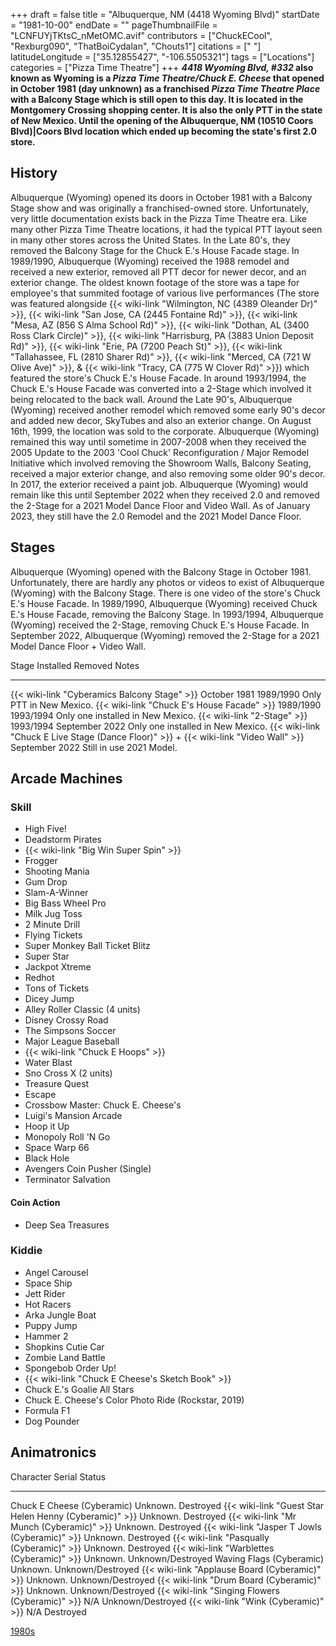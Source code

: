 +++
draft = false
title = "Albuquerque, NM (4418 Wyoming Blvd)"
startDate = "1981-10-00"
endDate = ""
pageThumbnailFile = "LCNFUYjTKtsC_nMetOMC.avif"
contributors = ["ChuckECool", "Rexburg090", "ThatBoiCydalan", "Chouts1"]
citations = [" "]
latitudeLongitude = ["35.12855427", "-106.5505321"]
tags = ["Locations"]
categories = ["Pizza Time Theatre"]
+++
***4418 Wyoming Blvd, #332* also known as Wyoming is a *Pizza Time Theatre/Chuck E. Cheese* that opened in October 1981 (day unknown) as a franchised *Pizza Time Theatre Place* with a Balcony Stage which is still open to this day.
It is located in the Montgomery Crossing shopping center. It is also the only PTT in the state of New Mexico. Until the opening of the Albuquerque, NM (10510 Coors Blvd)|Coors Blvd location which ended up becoming the state's first 2.0 store.**

## History

Albuquerque (Wyoming) opened its doors in October 1981 with a Balcony Stage show and was originally a franchised-owned store. Unfortunately, very little documentation exists back in the Pizza Time Theatre era. Like many other Pizza Time Theatre locations, it had the typical PTT layout seen in many other stores across the United States. In the Late 80's, they removed the Balcony Stage for the Chuck E.'s House Facade stage. In 1989/1990, Albuquerque (Wyoming) received the 1988 remodel and received a new exterior, removed all PTT decor for newer decor, and an exterior change. The oldest known footage of the store was a tape for employee's that summited footage of various live performances (The store was featured alongside {{< wiki-link "Wilmington, NC (4389 Oleander Dr)" >}}, {{< wiki-link "San Jose, CA (2445 Fontaine Rd)" >}}, {{< wiki-link "Mesa, AZ (856 S Alma School Rd)" >}}, {{< wiki-link "Dothan, AL (3400 Ross Clark Circle)" >}}, {{< wiki-link "Harrisburg, PA (3883 Union Deposit Rd)" >}}, {{< wiki-link "Erie, PA (7200 Peach St)" >}}, {{< wiki-link "Tallahassee, FL (2810 Sharer Rd)" >}}, {{< wiki-link "Merced, CA (721 W Olive Ave)" >}}, & {{< wiki-link "Tracy, CA (775 W Clover Rd)" >}}) which featured the store's Chuck E.'s House Facade. In around 1993/1994, the Chuck E.'s House Facade was converted into a 2-Stage which involved it being relocated to the back wall. Around the Late 90's, Albuquerque (Wyoming) received another remodel which removed some early 90's decor and added new decor, SkyTubes and also an exterior change. On August 16th, 1999, the location was sold to the corporate. Albuquerque (Wyoming) remained this way until sometime in 2007-2008 when they received the 2005 Update to the 2003 'Cool Chuck' Reconfiguration / Major Remodel Initiative which involved removing the Showroom Walls, Balcony Seating, received a major exterior change, and also removing some older 90's decor. In 2017, the exterior received a paint job. Albuquerque (Wyoming) would remain like this until September 2022 when they received 2.0 and removed the 2-Stage for a 2021 Model Dance Floor and Video Wall. As of January 2023, they still have the 2.0 Remodel and the 2021 Model Dance Floor.

## Stages

Albuquerque (Wyoming) opened with the Balcony Stage in October 1981. Unfortunately, there are hardly any photos or videos to exist of Albuquerque (Wyoming) with the Balcony Stage. There is one video of the store's Chuck E.'s House Facade.
In 1989/1990, Albuquerque (Wyoming) received Chuck E.'s House Facade, removing the Balcony Stage.
In 1993/1994, Albuquerque (Wyoming) received the 2-Stage, removing Chuck E.'s House Facade.
In September 2022, Albuquerque (Wyoming) removed the 2-Stage for a 2021 Model Dance Floor + Video Wall.

  Stage                                                                                           Installed        Removed          Notes
  ----------------------------------------------------------------------------------------------- ---------------- ---------------- -----------------------------------
  {{< wiki-link "Cyberamics Balcony Stage" >}}                                                October 1981     1989/1990        Only PTT in New Mexico.
  {{< wiki-link "Chuck E's House Facade" >}}                                                 1989/1990        1993/1994        Only one installed in New Mexico.
  {{< wiki-link "2-Stage" >}}                                                                 1993/1994        September 2022   Only one installed in New Mexico.
  {{< wiki-link "Chuck E Live Stage (Dance Floor)" >}} + {{< wiki-link "Video Wall" >}}   September 2022   Still in use     2021 Model.

## Arcade Machines

### Skill

- High Five!
- Deadstorm Pirates
- {{< wiki-link "Big Win Super Spin" >}}
- Frogger
- Shooting Mania
- Gum Drop
- Slam-A-Winner
- Big Bass Wheel Pro
- Milk Jug Toss
- 2 Minute Drill
- Flying Tickets
- Super Monkey Ball Ticket Blitz
- Super Star
- Jackpot Xtreme
- Redhot
- Tons of Tickets
- Dicey Jump
- Alley Roller Classic (4 units)
- Disney Crossy Road
- The Simpsons Soccer
- Major League Baseball
- {{< wiki-link "Chuck E Hoops" >}}
- Water Blast
- Sno Cross X (2 units)
- Treasure Quest
- Escape
- Crossbow Master: Chuck E. Cheese's
- Luigi's Mansion Arcade
- Hoop it Up
- Monopoly Roll 'N Go
- Space Warp 66
- Black Hole
- Avengers Coin Pusher (Single)
- Terminator Salvation

#### Coin Action

- Deep Sea Treasures

### Kiddie

- Angel Carousel
- Space Ship
- Jett Rider
- Hot Racers
- Arka Jungle Boat
- Puppy Jump
- Hammer 2
- Shopkins Cutie Car
- Zombie Land Battle
- Spongebob Order Up!
- {{< wiki-link "Chuck E Cheese's Sketch Book" >}}
- Chuck E.'s Goalie All Stars
- Chuck E. Cheese's Color Photo Ride (Rockstar, 2019)
- Formula F1
- Dog Pounder

## Animatronics

  Character                                                    Serial     Status
  ------------------------------------------------------------ ---------- -------------------
  Chuck E Cheese (Cyberamic)                                   Unknown.   Destroyed
  {{< wiki-link "Guest Star Helen Henny (Cyberamic)" >}}   Unknown.   Destroyed
  {{< wiki-link "Mr Munch (Cyberamic)" >}}                 Unknown.   Destroyed
  {{< wiki-link "Jasper T Jowls (Cyberamic)" >}}           Unknown.   Destroyed
  {{< wiki-link "Pasqually (Cyberamic)" >}}                Unknown.   Destroyed
  {{< wiki-link "Warblettes (Cyberamic)" >}}               Unknown.   Unknown/Destroyed
  Waving Flags (Cyberamic)                                     Unknown.   Unknown/Destroyed
  {{< wiki-link "Applause Board (Cyberamic)" >}}           Unknown.   Unknown/Destroyed
  {{< wiki-link "Drum Board (Cyberamic)" >}}               Unknown.   Unknown/Destroyed
  {{< wiki-link "Singing Flowers (Cyberamic)" >}}          N/A        Unknown/Destroyed
  {{< wiki-link "Wink (Cyberamic)" >}}                     N/A        Destroyed

[1980s](https://www.showbizpizza.com/photos/ptt/nm_unknown/index.html)
